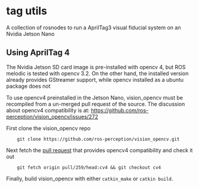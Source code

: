 # tag utils

A collection of rosnodes to run a AprilTag3 visual fiducial system on an Nvidia Jetson Nano

## Using AprilTag 4
The Nvidia Jetson SD card image is pre-installed with opencv 4, but ROS melodic is tested with opencv 3.2. On the other hand, the installed version already provides GStreamer support, while opencv installed as a ubuntu package does not

To use opencv4 preinstalled in the Jetson Nano, vision\_opencv must be recompiled from a un-merged pull request of the source. The discussion about opencv4 compatibility is at: https://github.com/ros-perception/vision_opencv/issues/272

First clone the vision\_opencv repo
```
    git clone https://github.com/ros-perception/vision_opencv.git
```

Next fetch the [pull request](https://github.com/ros-perception/vision_opencv/pull/259) that provides opencv4 compatibility and check it out
```
    git fetch origin pull/259/head:cv4 && git checkout cv4 
```

Finally, build vision\_opencv with either `catkin_make` or `catkin build`.
